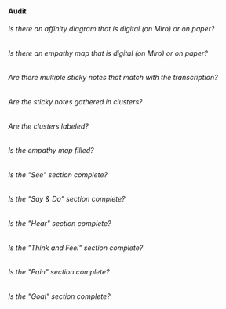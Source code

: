 #### Audit

###### Is there an affinity diagram that is digital (on Miro) or on paper?
###### Is there an empathy map that is digital (on Miro) or on paper?
###### Are there multiple sticky notes that match with the transcription?
###### Are the sticky notes gathered in clusters?
###### Are the clusters labeled?
###### Is the empathy map filled?
###### Is the "See" section complete?
###### Is the "Say & Do" section complete?
###### Is the "Hear" section complete?
###### Is the "Think and Feel" section complete?
###### Is the "Pain" section complete?
###### Is the "Goal" section complete?